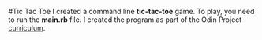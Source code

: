 #Tic Tac Toe
I created a command line **tic-tac-toe** game. To play, you need to run the **main.rb** file. I created the program as part of the Odin Project [curriculum](https://www.theodinproject.com/courses/ruby-programming/lessons/oop).
